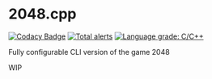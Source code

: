 # 2048.cpp
[![Codacy Badge](https://app.codacy.com/project/badge/Grade/6070e347d955450b8724bcff94c1be64)](https://www.codacy.com/manual/mgirardin/2048.cpp?utm_source=github.com&amp;utm_medium=referral&amp;utm_content=mgirardin/2048.cpp&amp;utm_campaign=Badge_Grade)
[![Total alerts](https://img.shields.io/lgtm/alerts/g/mgirardin/2048.cpp.svg?logo=lgtm&logoWidth=18)](https://lgtm.com/projects/g/mgirardin/2048.cpp/alerts/)
[![Language grade: C/C++](https://img.shields.io/lgtm/grade/cpp/g/mgirardin/2048.cpp.svg?logo=lgtm&logoWidth=18)](https://lgtm.com/projects/g/mgirardin/2048.cpp/context:cpp)

Fully configurable CLI version of the game 2048




WIP
